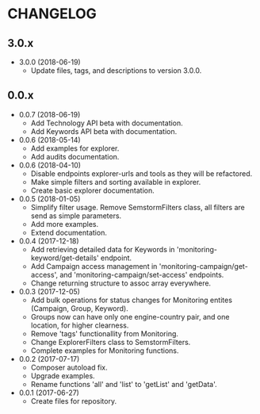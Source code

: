 # CHANGELOG

## 3.0.x
- 3.0.0 (2018-06-19)
  - Update files, tags, and descriptions to version 3.0.0.

## 0.0.x
- 0.0.7 (2018-06-19)
  - Add Technology API beta with documentation.
  - Add Keywords API beta with documentation.
- 0.0.6 (2018-05-14)
  - Add examples for explorer.
  - Add audits documentation.
- 0.0.6 (2018-04-10)
  - Disable endpoints explorer-urls and tools as they will be refactored.
  - Make simple filters and sorting available in explorer.
  - Create basic explorer documentation.
- 0.0.5 (2018-01-05)
  - Simplify filter usage. Remove SemstormFilters class, all filters are send as simple parameters.
  - Add more examples.
  - Extend documentation.
- 0.0.4 (2017-12-18)
  - Add retrieving detailed data for Keywords in 'monitoring-keyword/get-details' endpoint.
  - Add Campaign access management in 'monitoring-campaign/get-access', and 'monitoring-campaign/set-access' endpoints.
  - Change returning structure to assoc array everywhere.
- 0.0.3 (2017-12-05)
  - Add bulk operations for status changes for Monitoring entites (Campaign, Group, Keyword).
  - Groups now can have only one engine-country pair, and one location, for higher clearness.
  - Remove 'tags' functionallity from Monitoring.
  - Change ExplorerFilters class to SemstormFilters.
  - Complete examples for Monitoring functions.
- 0.0.2 (2017-07-17)
  - Composer autoload fix.
  - Upgrade examples.
  - Rename functions 'all' and 'list' to 'getList' and 'getData'.
- 0.0.1 (2017-06-27)
  - Create files for repository.
